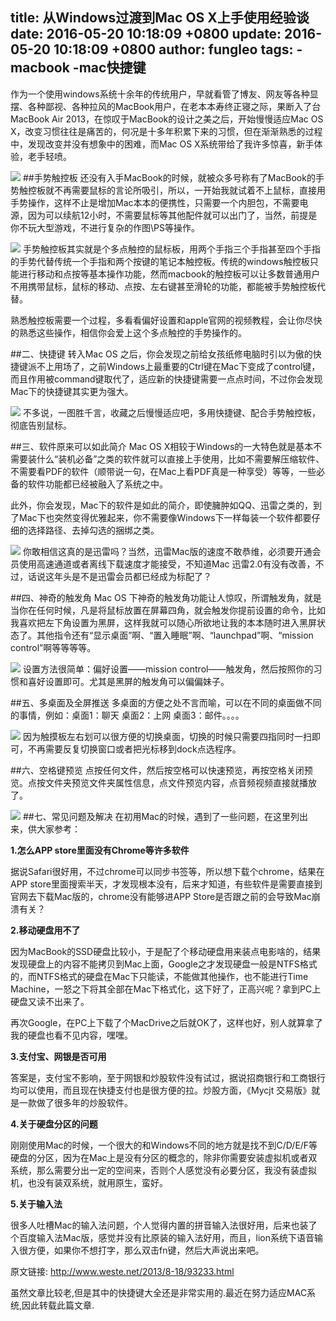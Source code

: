 title: 从Windows过渡到Mac OS X上手使用经验谈
date: 2016-05-20 10:18:09 +0800
update: 2016-05-20 10:18:09 +0800
author: fungleo
tags:
    -macbook
    -mac快捷键
---

作为一个使用windows系统十余年的传统用户，早就看管了博友、网友等各种显摆、各种鄙视、各种拉风的MacBook用户，在老本本寿终正寝之际，果断入了台MacBook Air 2013，在惊叹于MacBook的设计之美之后，开始慢慢适应Mac OS X，改变习惯往往是痛苦的，何况是十多年积累下来的习惯，但在渐渐熟悉的过程中，发现改变并没有想象中的困难，而Mac OS X系统带给了我许多惊喜，新手体验，老手轻喷。

![](https://raw.githubusercontent.com/fengcms/articles/master/image/7c/9eaf3c9d5d57be5f0370e0aa548147.jpg)
##手势触控板
还没有入手MacBook的时候，就被众多号称有了MacBook的手势触控板就不再需要鼠标的言论所吸引，所以，一开始我就试着不上鼠标，直接用手势操作，这样不止是增加Mac本本的便携性，只需要一个内胆包，不需要电源，因为可以续航12小时，不需要鼠标等其他配件就可以出门了，当然，前提是你不玩大型游戏，不进行复杂的作图\PS等操作。

![](https://raw.githubusercontent.com/fengcms/articles/master/image/19/ff75bc90b5cdbab50ea1ec2e7cfcde.jpg)
手势触控板其实就是个多点触控的鼠标板，用两个手指三个手指甚至四个手指的手势代替传统一个手指和两个按键的笔记本触控板。传统的windows触控板只能进行移动和点按等基本操作功能，然而macbook的触控板可以让多数普通用户不用携带鼠标，鼠标的移动、点按、左右键甚至滑轮的功能，都能被手势触控板代替。

熟悉触控板需要一个过程，多看看偏好设置和apple官网的视频教程，会让你尽快的熟悉这些操作，相信你会爱上这个多点触控的手势操作的。

##二、快捷键
转入Mac OS 之后，你会发现之前给女孩纸修电脑时引以为傲的快捷键派不上用场了，之前Windows上最重要的Ctrl键在Mac下变成了control键，而且作用被command键取代了，适应新的快捷键需要一点点时间，不过你会发现Mac下的快捷键其实更为强大。

![](https://raw.githubusercontent.com/fengcms/articles/master/image/27/ca344d670e41761b1c612f2050a4df.jpg)
不多说，一图胜千言，收藏之后慢慢适应吧，多用快捷键、配合手势触控板，彻底告别鼠标。

##三、软件原来可以如此简介
Mac OS X相较于Windows的一大特色就是基本不需要装什么“装机必备”之类的软件就可以直接上手使用，比如不需要解压缩软件、不需要看PDF的软件（顺带说一句，在Mac上看PDF真是一种享受）等等，一些必备的软件功能都已经被融入了系统之中。

此外，你会发现，Mac下的软件是如此的简介，即使臃肿如QQ、迅雷之类的，到了Mac下也突然变得优雅起来，你不需要像Windows下一样每装一个软件都要仔细的选择路径、去掉勾选的捆绑之类。

![](https://raw.githubusercontent.com/fengcms/articles/master/image/de/c4fd700ae7e179753b2942742b65fb.jpg)
你敢相信这真的是迅雷吗？当然，迅雷Mac版的速度不敢恭维，必须要开通会员使用高速通道或者离线下载速度才能接受，不知道Mac 迅雷2.0有没有改善，不过，话说这年头是不是迅雷会员都已经成为标配了？


##四、神奇的触发角
Mac OS 下神奇的触发角功能让人惊叹，所谓触发角，就是当你在任何时候，凡是将鼠标放置在屏幕四角，就会触发你提前设置的命令，比如我喜欢把左下角设置为黑屏，这样我就可以随心所欲地让我的本本随时进入黑屏状态了。其他指令还有“显示桌面”啊、“置入睡眠”啊、“launchpad”啊、“mission control”啊等等等等。

![](https://raw.githubusercontent.com/fengcms/articles/master/image/44/c88dc70444f0f2512fab5ba8c6f5b0.png)
设置方法很简单：偏好设置——mission control——触发角，然后按照你的习惯和喜好设置即可。尤其是黑屏的触发角可以偏偏妹子。

##五、多桌面及全屏推送
多桌面的方便之处不言而喻，可以在不同的桌面做不同的事情，例如：桌面1：聊天  桌面2：上网 桌面3：邮件。。。。

![](https://raw.githubusercontent.com/fengcms/articles/master/image/f7/44c3c4582eb4a730b1a3be87475e34.jpg)
因为触摸板左右划可以很方便的切换桌面，切换的时候只需要四指同时一扫即可，不再需要反复切换窗口或者把光标移到dock点选程序。

##六、空格键预览
点按任何文件，然后按空格可以快速预览，再按空格关闭预览。点按文件夹预览文件夹属性信息，点文件预览内容，点音频视频直接就播放了。

![](https://raw.githubusercontent.com/fengcms/articles/master/image/93/f6900e9477c55bafa4d490906e6491.jpg)
##七、常见问题及解决
在初用Mac的时候，遇到了一些问题，在这里列出来，供大家参考：

**1.怎么APP store里面没有Chrome等许多软件**

据说Safari很好用，不过chrome可以同步书签等，所以想下载个chrome，结果在APP store里面搜索半天，才发现根本没有，后来才知道，有些软件是需要直接到官网去下载Mac版的，chrome没有能够进APP Store是否跟之前的会导致Mac崩溃有关？

**2.移动硬盘用不了**

因为MacBook的SSD硬盘比较小，于是配了个移动硬盘用来装点电影啥的，结果发现硬盘上的内容不能拷贝到Mac上面，Google之才发现硬盘一般是NTFS格式的，而NTFS格式的硬盘在Mac下只能读，不能做其他操作，也不能进行Time Machine，一怒之下将其全部在Mac下格式化，这下好了，正高兴呢？拿到PC上硬盘又读不出来了。

再次Google，在PC上下载了个MacDrive之后就OK了，这样也好，别人就算拿了我的硬盘也看不见内容，嘿嘿。

**3.支付宝、网银是否可用**

答案是，支付宝不影响，至于网银和炒股软件没有试过，据说招商银行和工商银行均可以使用，而且现在快捷支付也是很方便的拉。炒股方面，《Mycjt 交易版》就是一款做了很多年的炒股软件。

**4.关于硬盘分区的问题**

刚刚使用Mac的时候，一个很大的和Windows不同的地方就是找不到C/D/E/F等硬盘的分区，因为在Mac上是没有分区的概念的，除非你需要安装虚拟机或者双系统，那么需要分出一定的空间来，否则个人感觉没有必要分区，我没有装虚拟机，也没有装双系统，就用原生，蛮好。

**5.关于输入法**

很多人吐槽Mac的输入法问题，个人觉得内置的拼音输入法很好用，后来也装了个百度输入法Mac版，感觉并没有比原装的输入法好用，而且，lion系统下语音输入很方便，如果你不想打字，那么双击fn键，然后大声说出来吧。

原文链接: http://www.weste.net/2013/8-18/93233.html

虽然文章比较老,但是其中的快捷键大全还是非常实用的.最近在努力适应MAC系统,因此转载此篇文章.